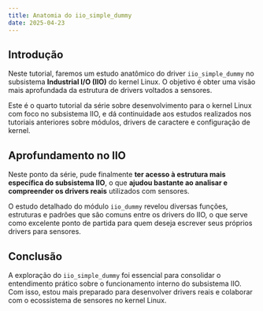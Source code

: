 ```yaml
---
title: Anatomia do iio_simple_dummy
date: 2025-04-23
---
```


## Introdução

Neste tutorial, faremos um estudo anatômico do driver `iio_simple_dummy` no subsistema **Industrial I/O (IIO)** do kernel Linux. O objetivo é obter uma visão mais aprofundada da estrutura de drivers voltados a sensores.

Este é o quarto tutorial da série sobre desenvolvimento para o kernel Linux com foco no subsistema IIO, e dá continuidade aos estudos realizados nos tutoriais anteriores sobre módulos, drivers de caractere e configuração de kernel.

## Aprofundamento no IIO

Neste ponto da série, pude finalmente **ter acesso à estrutura mais específica do subsistema IIO**, o que **ajudou bastante ao analisar e compreender os drivers reais** utilizados com sensores.

O estudo detalhado do módulo `iio_dummy` revelou diversas funções, estruturas e padrões que são comuns entre os drivers do IIO, o que serve como excelente ponto de partida para quem deseja escrever seus próprios drivers para sensores.

## Conclusão

A exploração do `iio_simple_dummy` foi essencial para consolidar o entendimento prático sobre o funcionamento interno do subsistema IIO. Com isso, estou mais preparado para desenvolver drivers reais e colaborar com o ecossistema de sensores no kernel Linux.